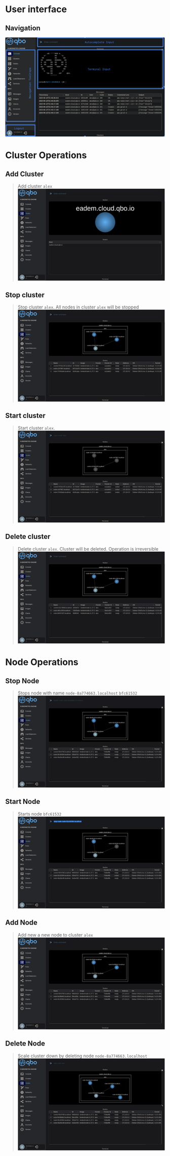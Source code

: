 # User interface

## Navigation

![QBO User Interface Navigation](img/navigation.png)

<!-- ## Autocomplete
## Console -->
# Cluster Operations
## Add Cluster
> Add cluster `alex`
![add cluster](img/add_cluster.gif)

## Stop cluster
> Stop cluster `alex`. All nodes in cluster `alex` will be stopped
![stop cluster](img/stop_cluster.gif)
## Start cluster
> Start cluster `alex`.
![start cluster](img/start_cluster.gif)
## Delete cluster
> Delete cluster `alex`. Cluster will be deleted. Operation is irreversible  
![delete cluster](img/del_cluster.gif)

# Node Operations

## Stop Node
> Stops node with name `node-8a774663.localhost` `bfc61532`
![stop node](img/stop_node.gif)

## Start Node
> Starts node `bfc61532`
![start node](img/start_node.gif)

## Add Node
> Add new a new node to cluster `alex`
![add node](img/add_node.gif)

## Delete Node
> Scale cluster down by deleting node `node-8a774663.localhost`
![delete node](img/delete_node.gif)

